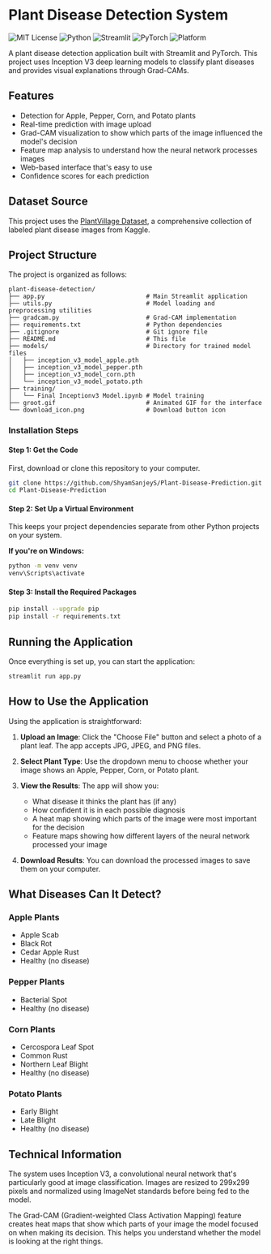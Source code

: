 # Plant Disease Detection System

![MIT License](https://img.shields.io/badge/License-MIT-green.svg)
![Python](https://img.shields.io/badge/Python-3.8%2B-blue.svg)
![Streamlit](https://img.shields.io/badge/Built%20with-Streamlit-ff4b4b)
![PyTorch](https://img.shields.io/badge/Framework-PyTorch-red)
![Platform](https://img.shields.io/badge/Platform-Web%20App-lightgrey)

A plant disease detection application built with Streamlit and PyTorch. This project uses Inception V3 deep learning models to classify plant diseases and provides visual explanations through Grad-CAMs.

## Features

- Detection for Apple, Pepper, Corn, and Potato plants
- Real-time prediction with image upload
- Grad-CAM visualization to show which parts of the image influenced the model's decision
- Feature map analysis to understand how the neural network processes images
- Web-based interface that's easy to use
- Confidence scores for each prediction

## Dataset Source

This project uses the [PlantVillage Dataset](https://www.kaggle.com/datasets/abdallahalidev/plantvillage-dataset), a comprehensive collection of labeled plant disease images from Kaggle.

## Project Structure

The project is organized as follows:

```
plant-disease-detection/
├── app.py                            # Main Streamlit application
├── utils.py                          # Model loading and preprocessing utilities
├── gradcam.py                        # Grad-CAM implementation
├── requirements.txt                  # Python dependencies
├── .gitignore                        # Git ignore file
├── README.md                         # This file
├── models/                           # Directory for trained model files
│   ├── inception_v3_model_apple.pth
│   ├── inception_v3_model_pepper.pth
│   ├── inception_v3_model_corn.pth
│   └── inception_v3_model_potato.pth
├── training/
│   └── Final Inceptionv3 Model.ipynb # Model training
├── groot.gif                         # Animated GIF for the interface
└── download_icon.png                 # Download button icon
```

### Installation Steps

#### Step 1: Get the Code

First, download or clone this repository to your computer.

```bash
git clone https://github.com/ShyamSanjeyS/Plant-Disease-Prediction.git
cd Plant-Disease-Prediction
```

#### Step 2: Set Up a Virtual Environment

This keeps your project dependencies separate from other Python projects on your system.

**If you're on Windows:**
```bash
python -m venv venv
venv\Scripts\activate
```


#### Step 3: Install the Required Packages

```bash
pip install --upgrade pip
pip install -r requirements.txt
```

## Running the Application

Once everything is set up, you can start the application:

```bash
streamlit run app.py
```

## How to Use the Application

Using the application is straightforward:

1. **Upload an Image**: Click the "Choose File" button and select a photo of a plant leaf. The app accepts JPG, JPEG, and PNG files.

2. **Select Plant Type**: Use the dropdown menu to choose whether your image shows an Apple, Pepper, Corn, or Potato plant.

3. **View the Results**: The app will show you:
   - What disease it thinks the plant has (if any)
   - How confident it is in each possible diagnosis
   - A heat map showing which parts of the image were most important for the decision
   - Feature maps showing how different layers of the neural network processed your image

4. **Download Results**: You can download the processed images to save them on your computer.

## What Diseases Can It Detect?

### Apple Plants
- Apple Scab
- Black Rot
- Cedar Apple Rust
- Healthy (no disease)

### Pepper Plants
- Bacterial Spot
- Healthy (no disease)

### Corn Plants
- Cercospora Leaf Spot
- Common Rust
- Northern Leaf Blight
- Healthy (no disease)

### Potato Plants
- Early Blight
- Late Blight
- Healthy (no disease)

## Technical Information

The system uses Inception V3, a convolutional neural network that's particularly good at image classification. Images are resized to 299x299 pixels and normalized using ImageNet standards before being fed to the model.

The Grad-CAM (Gradient-weighted Class Activation Mapping) feature creates heat maps that show which parts of your image the model focused on when making its decision. This helps you understand whether the model is looking at the right things.
